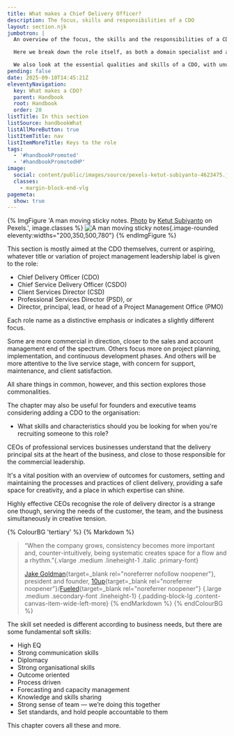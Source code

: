 ```yaml
---
title: What makes a Chief Delivery Officer?
description: The focus, skills and responsibilities of a CDO
layout: section.njk
jumbotron: |
  An overview of the focus, the skills and the responsibilities of a CDO, to appreciate the capabilities and characteristics that are required for organisational delivery leadership.

  Here we break down the role itself, as both a domain specialist and affecting the business as a whole, looking at what's distinctive in the client delivery portfolio from others in the C-suite.{.small}

  We also look at the essential qualities and skills of a CDO, with unusual mastery in communication and as a capable advocate for customer and team, as well as outlining seven other key skills for a CDO.{.small}
pending: false
date: 2025-09-10T14:45:21Z
eleventyNavigation:
  key: What makes a CDO?
  parent: Handbook
  root: Handbook
  order: 20
listTitle: In this section
listSource: handbookWhat
listAllMoreButton: true
listItemTitle: nav
listItemMoreTitle: Keys to the role
tags:
  - '#handbookPromoted'
  - '#handbookPromotedHP'
image:
  social: content/public/images/source/pexels-ketut-subiyanto-4623475.jpg
  classes:
    - margin-block-end-vlg
pagemeta:
  show: true
---
```


{% ImgFigure 'A man moving sticky notes. <a href="https://www.pexels.com/photo/a-man-putting-sticky-notes-4623475/" target="_blank" rel="noopener">Photo</a> by <a href="https://www.pexels.com/@ketut-subiyanto/" target="_blank" rel="noopener">Ketut Subiyanto</a> on Pexels.', image.classes %}
![A man moving sticky notes](/public/images/source/pexels-ketut-subiyanto-4623475.jpg){.image-rounded eleventy:widths="200,350,500,780"}
{% endImgFigure %}

This section is mostly aimed at the CDO themselves, current or aspiring, whatever title or variation of project management leadership label is given to the role:

- Chief Delivery Officer (CDO)
- Chief Service Delivery Officer (CSDO)
- Client Services Director (CSD)
- Professional Services Director (PSD), or
- Director, principal, lead, or head of a Project Management Office (PMO)

Each role name as a distinctive emphasis or indicates a slightly different focus.

Some are more commercial in direction, closer to the sales and account management end of the spectrum. Others focus more on project planning, implementation, and continuous development phases. And others will be more attentive to the live service stage, with concern for support, maintenance, and client satisfaction.

All share things in common, however, and this section explores those commonalities.

The chapter may also be useful for founders and executive teams considering adding a CDO to the organisation:

- What skills and characteristics should you be looking for when you're recruiting someone to this role?

CEOs of professional services businesses understand that the delivery principal sits at the heart of the business, and close to those responsible for the commercial leadership.

It's a vital position with an overview of outcomes for customers, setting and maintaining the processes and practices of client delivery, providing a safe space for creativity, and a place in which expertise can shine.

Highly effective CEOs recognise the role of delivery director is a strange one though, serving the needs of the customer, the team, and the business simultaneously in creative tension.

{% ColourBG 'tertiary' %}
  {% Markdown %}
> “When the company grows, consistency becomes more important and, counter-intuitively, being systematic creates space for a flow and a rhythm.”{.vlarge .medium .lineheight-1 .italic .primary-font}
>
> [Jake Goldman](https://www.linkedin.com/in/jacobgoldman/){target=_blank rel="noreferrer nofollow noopener"}, president and founder, [10up](https://10up.com/){target=_blank rel="noreferrer noopener"}/[Fueled](https://fueled.com/){target=_blank rel="noreferrer noopener"} {.large .medium .secondary-font .lineheight-1}
{.padding-block-lg .content-canvas-item-wide-left-more}
  {% endMarkdown %}
{% endColourBG %}

The skill set needed is different according to business needs, but there are some fundamental soft skills:

- High EQ
- Strong communication skills
- Diplomacy
- Strong organisational skills
- Outcome oriented
- Process driven
- Forecasting and capacity management
- Knowledge and skills sharing
- Strong sense of team — we’re doing this together
- Set standards, and hold people accountable to them

This chapter covers all these and more.
